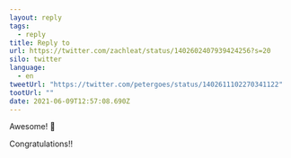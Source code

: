 ```yaml
---
layout: reply
tags:
  - reply
title: Reply to
url: https://twitter.com/zachleat/status/1402602407939424256?s=20
silo: twitter
language:
  - en
tweetUrl: "https://twitter.com/petergoes/status/1402611102270341122"
tootUrl: ""
date: 2021-06-09T12:57:08.690Z
---
```

Awesome! 🎉 

Congratulations!!